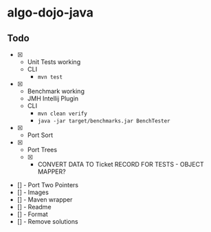 # algo-dojo-java

## Todo

- [x] - Unit Tests working
  - CLI
    - `mvn test`
- [x] - Benchmark working
  - JMH Intellij Plugin
  - CLI
    - `mvn clean verify`
    - `java -jar target/benchmarks.jar BenchTester`
- [x] - Port Sort
- [x] - Port Trees
  - [x] - CONVERT DATA TO Ticket RECORD FOR TESTS - OBJECT MAPPER?
- [] - Port Two Pointers
- [] - Images
- [] - Maven wrapper
- [] - Readme
- [] - Format
- [] - Remove solutions
